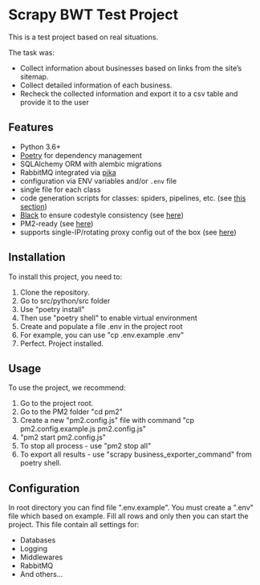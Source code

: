 # Scrapy BWT Test Project

This is a test project based on real situations.

The task was:
- Collect information about businesses based on links from the site’s sitemap.
- Collect detailed information of each business.
- Recheck the collected information and export it to a csv table and provide it to the user

## Features

- Python 3.6+
- [Poetry](https://github.com/python-poetry/poetry) for dependency management
- SQLAlchemy ORM with alembic migrations
- RabbitMQ integrated via [pika](https://github.com/pika/pika/)
- configuration via ENV variables and/or `.env` file
- single file for each class
- code generation scripts for classes: spiders, pipelines, etc. (see [this section](#code-generation))
- [Black](https://github.com/psf/black) to ensure codestyle consistency (see [here](#black))
- PM2-ready (see [here](#pm2))
- supports single-IP/rotating proxy config out of the box (see [here](#proxy-middleware))

## Installation

To install this project, you need to:

1. Clone the repository.
2. Go to src/python/src folder
3. Use "poetry install"
4. Then use "poetry shell" to enable virtual environment
5. Create and populate a file .env in the project root
6. For example, you can use "cp .env.example .env"
7. Perfect. Project installed.

## Usage

To use the project, we recommend:
1. Go to the project root.
2. Go to the PM2 folder "cd pm2"
3. Create a new "pm2.config.js" file with command "cp pm2.config.example.js pm2.config.js"
4. "pm2 start pm2.config.js"
5. To stop all process - use "pm2 stop all"
6. To export all results - use "scrapy business_exporter_command" from poetry shell.

## Configuration

In root directory you can find file ".env.example". You must create a ".env" file which based on example.
Fill all rows and only then you can start the project.
This file contain all settings for:
- Databases
- Logging
- Middlewares
- RabbitMQ
- And others...
